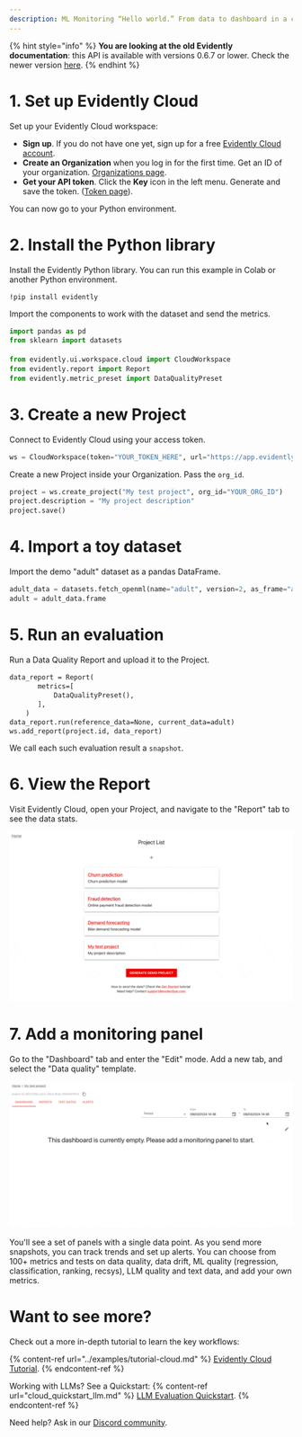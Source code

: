 ```yaml
---
description: ML Monitoring “Hello world.” From data to dashboard in a couple of minutes. 
---
```


{% hint style="info" %}
**You are looking at the old Evidently documentation**: this API is available with versions 0.6.7 or lower. Check the newer version [here](https://docs.evidentlyai.com/introduction).
{% endhint %}

# 1. Set up Evidently Cloud 

Set up your Evidently Cloud workspace:
* **Sign up**. If you do not have one yet, sign up for a free [Evidently Cloud account](https://app.evidently.cloud/signup).
* **Create an Organization** when you log in for the first time. Get an ID of your organization. [Organizations page](https://app.evidently.cloud/organizations).
* **Get your API token**. Click the **Key** icon in the left menu. Generate and save the token. ([Token page](https://app.evidently.cloud/token)).

You can now go to your Python environment.

# 2. Install the Python library

Install the Evidently Python library. You can run this example in Colab or another Python environment.

```
!pip install evidently
```

Import the components to work with the dataset and send the metrics. 

```python
import pandas as pd
from sklearn import datasets

from evidently.ui.workspace.cloud import CloudWorkspace
from evidently.report import Report
from evidently.metric_preset import DataQualityPreset
```

# 3. Create a new Project 

Connect to Evidently Cloud using your access token.

```python
ws = CloudWorkspace(token="YOUR_TOKEN_HERE", url="https://app.evidently.cloud")
```

Create a new Project inside your Organization. Pass the `org_id`.

```python
project = ws.create_project("My test project", org_id="YOUR_ORG_ID")
project.description = "My project description"
project.save()
```

# 4. Import a toy dataset 

Import the demo "adult" dataset as a pandas DataFrame. 

```python
adult_data = datasets.fetch_openml(name="adult", version=2, as_frame="auto")
adult = adult_data.frame
```

# 5. Run an evaluation 

Run a Data Quality Report and upload it to the Project.

```
data_report = Report(
       metrics=[
           DataQualityPreset(),
       ],
    )
data_report.run(reference_data=None, current_data=adult)
ws.add_report(project.id, data_report)
```

We call each such evaluation result a `snapshot`.

# 6. View the Report

Visit Evidently Cloud, open your Project, and navigate to the "Report" tab to see the data stats.

![](../.gitbook/assets/cloud/qs_view_reports.gif)

# 7. Add a monitoring panel

Go to the "Dashboard" tab and enter the "Edit" mode. Add a new tab, and select the "Data quality" template.

![](../.gitbook/assets/cloud/qs_add_data_quality_tab_2.gif)

You'll see a set of panels with a single data point. As you send more snapshots, you can track trends and set up alerts. You can choose from 100+ metrics and tests on data quality, data drift, ML quality (regression, classification, ranking, recsys), LLM quality and text data, and add your own metrics.

# Want to see more?

Check out a more in-depth tutorial to learn the key workflows: 

{% content-ref url="../examples/tutorial-cloud.md" %}
[Evidently Cloud Tutorial](../examples/tutorial-cloud.md). 
{% endcontent-ref %}

Working with LLMs? See a Quickstart:
{% content-ref url="cloud_quickstart_llm.md" %}
[LLM Evaluation Quickstart](cloud_quickstart_llm.md). 
{% endcontent-ref %}

Need help? Ask in our [Discord community](https://discord.com/invite/xZjKRaNp8b).

